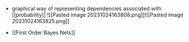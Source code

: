 - graphical way of representing dependencies associated with [[probability]]
	![[Pasted image 20231024163808.png]]![[Pasted image 20231024163825.png]]
	
- [[First Order Bayes Nets]] 